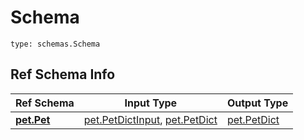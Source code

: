 # Schema
```
type: schemas.Schema
```

## Ref Schema Info
Ref Schema | Input Type | Output Type
---------- | ---------- | -----------
[**pet.Pet**](../../../../../../../../../components/schema/pet.md) | [pet.PetDictInput](../../../../../../../../../components/schema/pet.md#petdictinput), [pet.PetDict](../../../../../../../../../components/schema/pet.md#petdict) | [pet.PetDict](../../../../../../../../../components/schema/pet.md#petdict)
